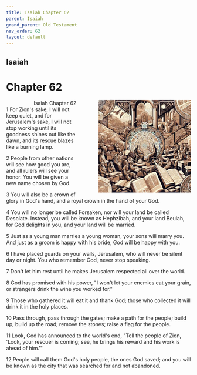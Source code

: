 ```yaml
---
title: Isaiah Chapter 62
parent: Isaiah
grand_parent: Old Testament
nav_order: 62
layout: default
---
```


## Isaiah

# Chapter 62

<div style="clear: both; text-align: right;">
    <div style="max-width: 50%; height: auto; float: right; margin: 0 0 10px 10px; padding-left: 10%;">
        <img src="/assets/Image/Isaiah/500/62.jpg" alt="Isaiah Chapter 62" class="chapter-image">
    </div>
    <figcaption style="font-size: 14px; text-align: right;">Isaiah Chapter 62</figcaption>
</div>
1 For Zion's sake, I will not keep quiet, and for Jerusalem's sake, I will not stop working until its goodness shines out like the dawn, and its rescue blazes like a burning lamp.

2 People from other nations will see how good you are, and all rulers will see your honor. You will be given a new name chosen by God.

3 You will also be a crown of glory in God's hand, and a royal crown in the hand of your God.

4 You will no longer be called Forsaken, nor will your land be called Desolate. Instead, you will be known as Hephzibah, and your land Beulah, for God delights in you, and your land will be married.

5 Just as a young man marries a young woman, your sons will marry you. And just as a groom is happy with his bride, God will be happy with you.

6 I have placed guards on your walls, Jerusalem, who will never be silent day or night. You who remember God, never stop speaking.

7 Don't let him rest until he makes Jerusalem respected all over the world.

8 God has promised with his power, "I won't let your enemies eat your grain, or strangers drink the wine you worked for."

9 Those who gathered it will eat it and thank God; those who collected it will drink it in the holy places.

10 Pass through, pass through the gates; make a path for the people; build up, build up the road; remove the stones; raise a flag for the people.

11 Look, God has announced to the world's end, "Tell the people of Zion, 'Look, your rescuer is coming; see, he brings his reward and his work is ahead of him.'"

12 People will call them God's holy people, the ones God saved; and you will be known as the city that was searched for and not abandoned.


